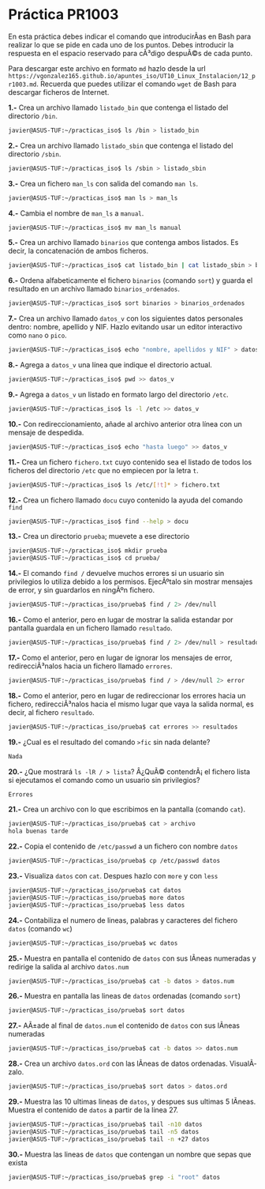 # Práctica PR1003

En esta práctica debes indicar el comando que introducirÃ­as en Bash para realizar lo que se pide en cada uno de los puntos. Debes introducir la respuesta en el espacio reservado para cÃ³digo despuÃ©s de cada punto.

Para descargar este archivo en formato `md` hazlo desde la url `https://vgonzalez165.github.io/apuntes_iso/UT10_Linux_Instalacion/12_pr1003.md`. Recuerda que puedes utilizar el comando `wget` de Bash para descargar ficheros de Internet.


**1.-** Crea un archivo llamado `listado_bin` que contenga el listado del directorio `/bin`.
```bash
javier@ASUS-TUF:~/practicas_iso$ ls /bin > listado_bin
```
**2.-** Crea un archivo llamado `listado_sbin` que contenga el listado del directorio `/sbin`.
```bash
javier@ASUS-TUF:~/practicas_iso$ ls /sbin > listado_sbin
```

**3.-** Crea un fichero `man_ls` con salida del comando `man ls`.
```bash
javier@ASUS-TUF:~/practicas_iso$ man ls > man_ls
```

**4.-** Cambia el nombre de `man_ls` a `manual`.
```bash
javier@ASUS-TUF:~/practicas_iso$ mv man_ls manual
```

**5.-** Crea un archivo llamado `binarios` que contenga ambos listados. Es decir, la concatenación de ambos ficheros.
```bash
javier@ASUS-TUF:~/practicas_iso$ cat listado_bin | cat listado_sbin > binarios
```

**6.-** Ordena alfabeticamente el fichero `binarios` (comando `sort`) y guarda el resultado en un archivo llamado `binarios_ordenados`.
```bash
javier@ASUS-TUF:~/practicas_iso$ sort binarios > binarios_ordenados
```

**7.-** Crea un archivo llamado `datos_v` con los siguientes datos personales dentro: nombre, apellido y NIF. Hazlo evitando usar un editor interactivo como `nano` o `pico`.
```bash
javier@ASUS-TUF:~/practicas_iso$ echo "nombre, apellidos y NIF" > datos_v
```

**8.-** Agrega a `datos_v` una línea que indique el directorio actual.
```bash
javier@ASUS-TUF:~/practicas_iso$ pwd >> datos_v
```

**9.-** Agrega a `datos_v` un listado en formato largo del directorio `/etc`.
```bash
javier@ASUS-TUF:~/practicas_iso$ ls -l /etc >> datos_v
```

**10.-** Con redireccionamiento, añade al archivo anterior otra línea con un mensaje de despedida.
```bash
javier@ASUS-TUF:~/practicas_iso$ echo "hasta luego" >> datos_v
```

**11.-** Crea un fichero `fichero.txt` cuyo contenido sea el listado de todos los ficheros del directorio `/etc` que no empiecen por la letra `t`.
```bash
javier@ASUS-TUF:~/practicas_iso$ ls /etc/[!t]* > fichero.txt
```

**12.-** Crea un fichero llamado `docu` cuyo contenido la ayuda del comando `find`
```bash
javier@ASUS-TUF:~/practicas_iso$ find --help > docu
```

**13.-** Crea un directorio `prueba`; muevete a ese directorio
```bash
javier@ASUS-TUF:~/practicas_iso$ mkdir prueba
javier@ASUS-TUF:~/practicas_iso$ cd prueba/
```

**14.-** El comando `find /` devuelve muchos errores si un usuario sin privilegios lo utiliza debido a los permisos. EjecÃºtalo sin mostrar mensajes de error, y sin guardarlos en ningÃºn fichero.
```bash
javier@ASUS-TUF:~/practicas_iso/prueba$ find / 2> /dev/null
```

**16.-** Como el anterior, pero en lugar de mostrar la salida estandar por pantalla guardala en un fichero llamado `resultado`.
```bash
javier@ASUS-TUF:~/practicas_iso/prueba$ find / 2> /dev/null > resultado
```

**17.-** Como el anterior, pero en lugar de ignorar los mensajes de error, redirecciÃ³nalos hacia un fichero llamado `errores`.
```bash
javier@ASUS-TUF:~/practicas_iso/prueba$ find / > /dev/null 2> error
```

**18.-** Como el anterior, pero en lugar de redireccionar los errores hacia un fichero, redirecciÃ³nalos hacia el mismo lugar que vaya la salida normal, es decir, al fichero `resultado`.
```bash
javier@ASUS-TUF:~/practicas_iso/prueba$ cat errores >> resultados
```

**19.-** ¿Cual es el resultado del comando `>fic` sin nada delante?
```bash
Nada
```

**20.-** ¿Que mostrará `ls -lR / > lista`? Â¿QuÃ© contendrÃ¡ el fichero lista si ejecutamos el comando como un usuario sin privilegios?
```bash
Errores
```

**21.-** Crea un archivo con lo que escribimos en la pantalla (comando `cat`). 
```bash
javier@ASUS-TUF:~/practicas_iso/prueba$ cat > archivo
hola buenas tarde
```

**22.-** Copia el contenido de `/etc/passwd` a un fichero con nombre `datos`
```bash
javier@ASUS-TUF:~/practicas_iso/prueba$ cp /etc/passwd datos
```

**23.-** Visualiza `datos` con `cat`. Despues hazlo con `more` y con `less`
```bash
javier@ASUS-TUF:~/practicas_iso/prueba$ cat datos
javier@ASUS-TUF:~/practicas_iso/prueba$ more datos
javier@ASUS-TUF:~/practicas_iso/prueba$ less datos
```

**24.-** Contabiliza el numero de li­neas, palabras y caracteres del fichero `datos` (comando `wc`)
```bash
javier@ASUS-TUF:~/practicas_iso/prueba$ wc datos
```

**25.-** Muestra en pantalla el contenido de `datos` con sus lÃ­neas numeradas y redirige la salida al archivo `datos.num`
```bash
javier@ASUS-TUF:~/practicas_iso/prueba$ cat -b datos > datos.num
```

**26.-** Muestra en pantalla las li­neas de `datos` ordenadas (comando `sort`)
```bash
javier@ASUS-TUF:~/practicas_iso/prueba$ sort datos
```

**27.-** AÃ±ade al final de `datos.num` el contenido de `datos` con sus lÃ­neas numeradas
```bash
javier@ASUS-TUF:~/practicas_iso/prueba$ cat -b datos >> datos.num
```

**28.-** Crea un archivo `datos.ord` con las lÃ­neas de datos ordenadas. VisualÃ­zalo.
```bash
javier@ASUS-TUF:~/practicas_iso/prueba$ sort datos > datos.ord
```

**29.-** Muestra las 10 ultimas li­neas de `datos`, y despues sus ultimas 5 lÃ­neas. Muestra el contenido de `datos` a partir de la li­nea 27.
```bash
javier@ASUS-TUF:~/practicas_iso/prueba$ tail -n10 datos
javier@ASUS-TUF:~/practicas_iso/prueba$ tail -n5 datos
javier@ASUS-TUF:~/practicas_iso/prueba$ tail -n +27 datos
```

**30.-** Muestra las lineas de `datos` que contengan un nombre que sepas que exista
```bash
javier@ASUS-TUF:~/practicas_iso/prueba$ grep -i "root" datos
```